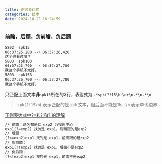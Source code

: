 ```yaml
---
title: 正则表达式
categories: 技术
date: 2024-10-28 16:24:59
---
```


### 前瞻，后顾，负前瞻，负后顾

```txt
5802  spk15
06:37:25,280 --> 06:37:26,420
这个也看过吗？
5803  spk103
06:37:26,700 --> 06:37:27,780
我这个手机不太好，
5803  spk153
06:37:26,700 --> 06:37:27,780
我这个手机不太好，
```
只匹配上面文本**非**`spk15`所在的3行，表达式为 `.*spk(?!15\b)\d+\n.*\n.*\n`
> `spk(?!15\b)` 表示匹配的是 `spk` 文本，但后面不能是15，`\b` 表示单词边界

[正则表达式中?=和?:和?!的理解](https://blog.csdn.net/csm0912/article/details/81206848)
```txt
// 前瞻：命名都是以 exp2 为视角中心
exp1(?=exp2) 找的是 exp1，后面跟的是exp2
// 后顾：
(?<=exp2)exp1 找的是 exp1，前面跟的是exp2
// 负前瞻：
exp1(?!exp2) 找的是 exp1，后面不是exp2
// 负后顾：
(?<!exp2)exp1 找的是 exp1，前面不是exp2
```
